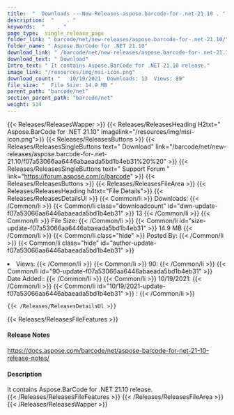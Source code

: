 ```yaml
---
title:  "  Downloads ---New-Releases-aspose.barcode-for-.net-21.10 . " 
description:  "    . " 
keywords:  "    . " 
page_type:  single_release_page
folder_link: " barcode/net/new-releases/aspose.barcode-for-.net-21.10/"
folder_name: " Aspose.BarCode for .NET 21.10"
download_link: " /barcode/net/new-releases/aspose.barcode-for-.net-21.10/f07a53066aa6446abaeada5bd1b4eb31"
download_text: " Download"
Intro_text: " It contains Aspose.BarCode for .NET 21.10 release."
image_link: "/resources/img/msi-icon.png"
download_count: "   10/19/2021  Downloads: 13  Views: 89"
file_size: "  File Size: 14.9 MB "
parent_path: "barcode/net"
section_parent_path: "barcode/net"
weight: 534
---
```


{{< Releases/ReleasesWapper >}}
  {{< Releases/ReleasesHeading H2txt=" Aspose.BarCode for .NET 21.10" imagelink="/resources/img/msi-icon.png">}}
  {{< Releases/ReleasesButtons >}}
    {{< Releases/ReleasesSingleButtons text=" Download" link="/barcode/net/new-releases/aspose.barcode-for-.net-21.10/f07a53066aa6446abaeada5bd1b4eb31%20%20" >}}
    {{< Releases/ReleasesSingleButtons text=" Support Forum " link="https://forum.aspose.com/c/barcode" >}}
  {{< Releases/ReleasesButtons >}}
  {{< Releases/ReleasesFileArea >}}
    {{< Releases/ReleasesHeading h4txt="File Details">}}
    {{< Releases/ReleasesDetailsUl >}}
            {{< Common/li  >}} Downloads: {{< /Common/li >}} 
      {{< Common/li class="downloadcount" id="dwn-update-f07a53066aa6446abaeada5bd1b4eb31" >}} 13 {{< /Common/li >}} 
      {{< Common/li  >}} File Size: {{< /Common/li >}} 
      {{< Common/li id="size-update-f07a53066aa6446abaeada5bd1b4eb31" >}} 14.9 MB {{< /Common/li >}} 
      {{< Common/li  class="hide" >}} Posted By: {{< /Common/li >}} 
      {{< Common/li class="hide" id="author-update-f07a53066aa6446abaeada5bd1b4eb31" >}} <li>Views: {{< /Common/li >}} 
      {{< Common/li  >}} 90: {{< /Common/li >}} 
      {{< Common/li id="90-update-f07a53066aa6446abaeada5bd1b4eb31" >}} Date Added:: {{< /Common/li >}} 
      {{< Common/li  >}} 10/19/2021: {{< /Common/li >}} 
      {{< Common/li id="10/19/2021-update-f07a53066aa6446abaeada5bd1b4eb31" >}} : {{< /Common/li >}} 

    {{< /Releases/ReleasesDetailsUl >}}

  {{< Releases/ReleasesFileFeatures >}}
      <h4>Release Notes</h4><div><a href="https://docs.aspose.com/barcode/net/aspose-barcode-for-net-21-10-release-notes/">https://docs.aspose.com/barcode/net/aspose-barcode-for-net-21-10-release-notes/</a></div><h4>Description</h4><div class="HTMLDescription">It contains Aspose.BarCode for .NET 21.10 release.</div>
  {{< /Releases/ReleasesFileFeatures >}}
 {{< /Releases/ReleasesFileArea >}}
{{< /Releases/ReleasesWapper >}}


